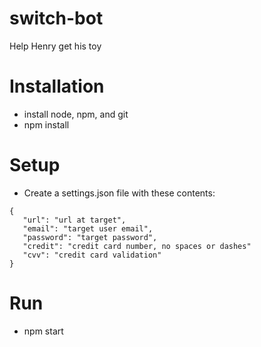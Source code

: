 # switch-bot
Help Henry get his toy

# Installation
- install node, npm, and git
- npm install

# Setup
- Create a settings.json file with these contents:
```
{
   "url": "url at target",
   "email": "target user email",
   "password": "target password",
   "credit": "credit card number, no spaces or dashes"
   "cvv": "credit card validation"
}
```

# Run
- npm start
